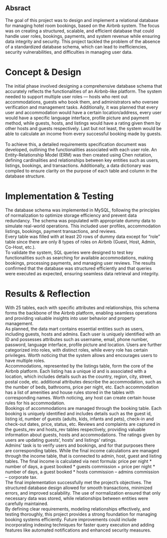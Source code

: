 ## Absract

The goal of this project was to design and implement a relational database for managing hotel room bookings, based on the Airbnb system. The focus was on creating a structured, scalable, and efficient database that could handle user roles, bookings, payments, and system revenue while ensuring data integrity and security. This project tackled the problem of the absence of a standardized database schema, which can lead to inefficiencies, security vulnerabilities, and difficulties in managing user data.

# Concept & Design

The initial phase involved designing a comprehensive database schema that accurately reflects the functionalities of an Airbnb-like platform. The system needed to support multiple user roles — hosts who rent out accommodations, guests who book them, and administrators who oversee verification and management tasks. Additionally, it was planned that every user and accommodation would have a certain location/address, every user would have a specific language interface, profile picture and payment method, while guests, hosts, and listings would have a rating given them by other hosts and guests respectively. Last but not least, the system would be able to calculate an income from every successful booking made by guests. <br><br>
To achieve this, a detailed requirements specification document was developed, outlining the 
functionalities associated with each user role. An Entity-Relationship Model (ERM) was then created 
using Chen notation, defining cardinalities and relationships between key entities such as users, listings, 
bookings, and transactions. Additionally, a data dictionary was compiled to ensure clarity on the purpose 
of each table and column in the database structure.

# Implementation & Testing

The database schema was implemented in MySQL, following the principles of normalization to optimize storage efficiency and prevent data redundancy. The schema was populated with appropriate dummy data to simulate real-world operations. This included user profiles, accommodation listings, bookings, payment transactions, and reviews. <br>
Every table was filled with at least 20 rows of dummy data except for “role” table since there are only 8 types of roles on Airbnb (Guest, Host, Admin, Co-Host, etc.). <br>
To validate the system, SQL queries were designed to test key functionalities such as searching for available accommodations, making bookings, processing payments, and managing user reviews. The results confirmed that the database was structured efficiently and that queries were executed as expected, ensuring seamless data retrieval and integrity.

# Results & Reflection

With 25 tables, each with specific attributes and relationships, this schema forms the backbone of the Airbnb platform, enabling seamless operations and providing valuable insights into user behavior and property management. <br>
As planned, the data mart contains essential entities such as users, including guests, hosts and admins. Each user is uniquely identified with an ID and possesses attributes such as username, email, phone number, password, language interface, profile picture and location. Users are further categorized into roles, with distinct roles, while every role has certain privileges. Worth noticing that the system allows and encourages users to have multiple roles. <br>
Accommodations, represented by the listings table, form the core of the Airbnb platform. Each listing has a unique id and is associated with a location, which includes details such as the country, region, city, street, postal code, etc. additional attributes describe the accommodation, such as the number of beds, bathrooms, price per night, etc. Each accommodation has a list of amenities and house rules stored in the tables with corresponding names. Worth noticing, any host can create certain house rules for his accommodation. <br>
Bookings of accommodations are managed through the booking table. Each booking is uniquely identified and includes details such as the guest id, listing id, number of guests (adults, kids, infants and pets), check-in and check-out dates, price, status, etc. Reviews and complaints are captured in the 
guests_rev and hosts_rev tables respectively, providing valuable information about guests, hosts and accommodations. The ratings given by users are updating guests’, hosts’ and listings’ ratings. <br>
Admins’ task is to verify users and bookings, and for that purposes there are corresponding tables. While the final income calculations are managed through the income table, that is connected to admin, host, guest and listing tables. The final income is calculated via next formula: price per night * number of days, a guest booked * guests commission + price per night * number of days, a guest booked * hosts commission – admins commission – corporate tax. <br>
The final implementation successfully met the project’s objectives. The structured database design allowed for smooth transactions, minimized errors, and improved scalability. The use of normalization ensured that only necessary data was stored, while relationships between entities were carefully 
maintained. <br>
By defining clear requirements, modeling relationships effectively, and testing thoroughly, this project provides a strong foundation for managing booking systems efficiently. Future improvements could include incorporating indexing techniques for faster query execution and adding features like automated 
notifications and enhanced security measures.
